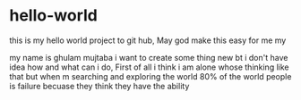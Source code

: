 # hello-world
this is my hello world project to git hub, May god  make this easy for me my

my name is ghulam mujtaba i want to create some thing new bt i don't have idea how and what can i do,
First of all i think i am alone whose thinking like that but when m searching and exploring the world 80% of the world people is failure becuase they think they have the ability


